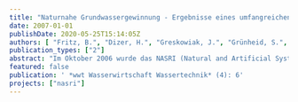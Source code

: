 ```yaml
---
title: "Naturnahe Grundwassergewinnung - Ergebnisse eines umfangreichen, interdisziplinären Forschungsvorhabens zur künstlichen Grundwasseranreicherung und Uferfiltration"
date: 2007-01-01
publishDate: 2020-05-25T15:14:05Z
authors: [ "Fritz, B.", "Dizer, H.", "Greskowiak, J.", "Grünheid, S.", "Grützmacher, G.", "Heberer, T.", "Holzbecher, E.", "Massmann, G." ]
publication_types: ["2"]
abstract: "Im Oktober 2006 wurde das NASRI (Natural and Artificial Systems for Recharge and Infiltration) Projekt, ein Vorhaben der Kompetenzzentrum Wasser Berlin gGmbH, endgültig mit einer öffentlichen Präsentation der wichtigsten Ergebnisse abgeschlossen. In fast vier Jahren interdisziplinäre Forschungstätigkeit untersuchten mehr als 40 Wissenschaftler aus mehreren Berliner Universitäten und dem Umweltbundesland, gemeinsam mit den Berliner Wasserbetrieben die Prozesse während der Uferfiltration und künstlichen Grundwasseranreicherung. Es war ein Hauptziel des Projektes ein umfassendes Prozessverständnis zu entwickeln, um so die nachhaltige Nutzung der Uferfiltration und künstlichen Grundwasseranreicherung unter Berücksichtigung zukünftiger Anforderungen und Bedrohungen langfristig sicherzustellen."
featured: false
publication: ' *wwt Wasserwirtschaft Wassertechnik* (4): 6'
projects: ["nasri"]
---
```


